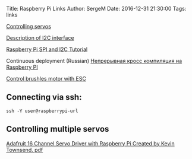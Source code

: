 Title: Raspberry Pi Links
Author: SergeM
Date: 2016-12-31 21:30:00
Tags: links


[Controlling servos](http://razzpisampler.oreilly.com/ch05.html)

[Description of I2C interface](https://learn.sparkfun.com/tutorials/i2c)

[Raspberry Pi SPI and I2C Tutorial ](https://learn.sparkfun.com/tutorials/raspberry-pi-spi-and-i2c-tutorial)


Continuous deployment (Russian)
[Непрерывная кросс компиляция на Raspberry PI](https://m.habrahabr.ru/post/318840/)

[Control brushles motor with ESC](https://solenerotech1.wordpress.com/2013/09/09/tutorialhow-to-control-a-brushless-motor-with-raspberry-pi/)


## Connecting via ssh:
```
ssh -Y user@raspberrypi-url
```

## Controlling multiple servos 
[Adafruit 16 Channel Servo Driver with Raspberry Pi
Created by Kevin Townsend. pdf](https://cdn-learn.adafruit.com/downloads/pdf/adafruit-16-channel-servo-driver-with-raspberry-pi.pdf)
